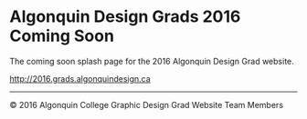 # Algonquin Design Grads 2016<br>Coming Soon

The coming soon splash page for the 2016 Algonquin Design Grad website.

<http://2016.grads.algonquindesign.ca>

---

© 2016 Algonquin College Graphic Design Grad Website Team Members
